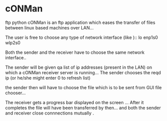 # cONMan
ftp python
cONMan is an ftp application which eases the transfer of files between linux based machines over LAN...

The user is free to choose any type of network interface (like )::
lo
enp1s0 
wlp2s0

Both the sender and the receiver have to choose the same network interface..

The sender will be given qa list of ip addresses (present in the LAN) on which a cONMan receiver server is running... The sender chooses the reqd ip (or he/she might enter 0 to refresh list)

the sender then will have to choose the file which is to be sent from GUI file chooser...

The receiver gets a progress bar displayed on the screen ... After it completes the file will have been transferred by then... and both the sender and receiver close connnections mutually .

